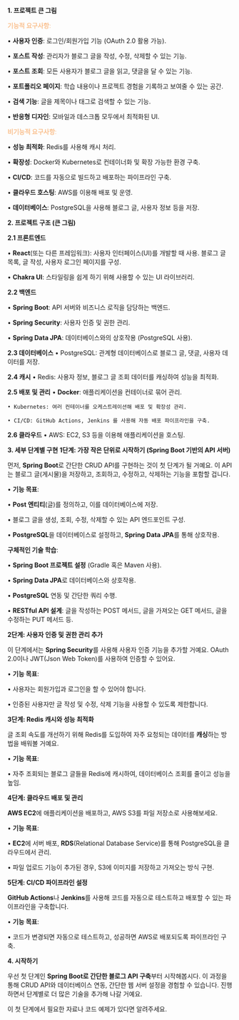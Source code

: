 
 **1. 프로젝트 큰 그림**
 
<font color="#fac08f">**기능적 요구사항**:</font>

• **사용자 인증**: 로그인/회원가입 기능 (OAuth 2.0 활용 가능).

• **포스트 작성**: 관리자가 블로그 글을 작성, 수정, 삭제할 수 있는 기능.

• **포스트 조회**: 모든 사용자가 블로그 글을 읽고, 댓글을 달 수 있는 기능.

• **포트폴리오 페이지**: 학습 내용이나 프로젝트 경험을 기록하고 보여줄 수 있는 공간.

• **검색 기능**: 글을 제목이나 태그로 검색할 수 있는 기능.

• **반응형 디자인**: 모바일과 데스크톱 모두에서 최적화된 UI.

<font color="#fac08f">**비기능적 요구사항**:</font>

• **성능 최적화**: Redis를 사용해 캐시 처리.

• **확장성**: Docker와 Kubernetes로 컨테이너화 및 확장 가능한 환경 구축.

• **CI/CD**: 코드를 자동으로 빌드하고 배포하는 파이프라인 구축.

• **클라우드 호스팅**: AWS를 이용해 배포 및 운영.

• **데이터베이스**: PostgreSQL을 사용해 블로그 글, 사용자 정보 등을 저장.


**2. 프로젝트 구조 (큰 그림)**

**2.1 프론트엔드**

• **React**(또는 다른 프레임워크): 사용자 인터페이스(UI)를 개발할 때 사용. 블로그 글 목록, 글 작성, 사용자 로그인 페이지를 구성.

• **Chakra UI**: 스타일링을 쉽게 하기 위해 사용할 수 있는 UI 라이브러리.

**2.2 백엔드**

• **Spring Boot**: API 서버와 비즈니스 로직을 담당하는 백엔드.

• **Spring Security**: 사용자 인증 및 권한 관리.

• **Spring Data JPA**: 데이터베이스와의 상호작용 (PostgreSQL 사용).

  

**2.3 데이터베이스**
	• PostgreSQL: 관계형 데이터베이스로 블로그 글, 댓글, 사용자 데이터를 저장.

**2.4 캐시**
	• Redis: 사용자 정보, 블로그 글 조회 데이터를 캐싱하여 성능을 최적화.


**2.5 배포 및 관리**
	• **Docker**: 애플리케이션을 컨테이너로 묶어 관리.
	
	• Kubernetes: 여러 컨테이너를 오케스트레이션해 배포 및 확장성 관리.
	
	• CI/CD: GitHub Actions, Jenkins 를 사용해 자동 배포 파이프라인을 구축.

**2.6 클라우드**
	• AWS: EC2, S3 등을 이용해 애플리케이션을 호스팅.

**3. 세부 단계별 구현**
**1단계: 가장 작은 단위로 시작하기 (Spring Boot 기반의 API 서버)**

  

먼저, **Spring Boot**로 간단한 CRUD API를 구현하는 것이 첫 단계가 될 거예요. 이 API는 블로그 글(게시물)을 저장하고, 조회하고, 수정하고, 삭제하는 기능을 포함할 겁니다.

  

• **기능 목표**:

• **Post 엔티티**(글)를 정의하고, 이를 데이터베이스에 저장.

• 블로그 글을 생성, 조회, 수정, 삭제할 수 있는 API 엔드포인트 구성.

• **PostgreSQL**을 데이터베이스로 설정하고, **Spring Data JPA**를 통해 상호작용.

  

**구체적인 기술 학습**:

  

• **Spring Boot 프로젝트 설정** (Gradle 혹은 Maven 사용).

• **Spring Data JPA**로 데이터베이스와 상호작용.

• **PostgreSQL** 연동 및 간단한 쿼리 수행.

• **RESTful API 설계**: 글을 작성하는 POST 메서드, 글을 가져오는 GET 메서드, 글을 수정하는 PUT 메서드 등.

  

**2단계: 사용자 인증 및 권한 관리 추가**

  

이 단계에서는 **Spring Security**를 사용해 사용자 인증 기능을 추가할 거예요. OAuth 2.0이나 JWT(Json Web Token)를 사용하여 인증할 수 있어요.

  

• **기능 목표**:

• 사용자는 회원가입과 로그인을 할 수 있어야 합니다.

• 인증된 사용자만 글 작성 및 수정, 삭제 기능을 사용할 수 있도록 제한합니다.

  

**3단계: Redis 캐시와 성능 최적화**

  

글 조회 속도를 개선하기 위해 Redis를 도입하여 자주 요청되는 데이터를 **캐싱**하는 방법을 배워볼 거예요.

  

• **기능 목표**:

• 자주 조회되는 블로그 글들을 Redis에 캐시하여, 데이터베이스 조회를 줄이고 성능을 높임.

  

**4단계: 클라우드 배포 및 관리**

  

**AWS EC2**에 애플리케이션을 배포하고, AWS S3를 파일 저장소로 사용해보세요.

  

• **기능 목표**:

• **EC2**에 서버 배포, **RDS**(Relational Database Service)를 통해 PostgreSQL을 클라우드에서 관리.

• 파일 업로드 기능이 추가된 경우, S3에 이미지를 저장하고 가져오는 방식 구현.

  

**5단계: CI/CD 파이프라인 설정**

  

**GitHub Actions**나 **Jenkins**를 사용해 코드를 자동으로 테스트하고 배포할 수 있는 파이프라인을 구축합니다.

  

• **기능 목표**:

• 코드가 변경되면 자동으로 테스트하고, 성공하면 AWS로 배포되도록 파이프라인 구축.

  

**4. 시작하기**

  

우선 첫 단계인 **Spring Boot로 간단한 블로그 API 구축**부터 시작해봅시다. 이 과정을 통해 CRUD API와 데이터베이스 연동, 간단한 웹 서버 설정을 경험할 수 있습니다. 진행하면서 단계별로 더 많은 기술을 추가해 나갈 거예요.

  

이 첫 단계에서 필요한 자료나 코드 예제가 있다면 알려주세요.






